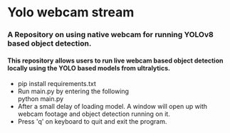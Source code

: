 # Yolo webcam stream
### A Repository on using native webcam for running YOLOv8 based object detection.
#### This repository allows users to run live webcam based object detection locally using the YOLO based models from ultralytics.
- pip install requirements.txt
- Run main.py by entering the following <br> python main.py
- After a small delay of loading model. A window will open up with webcam footage and object detection running on it.
- Press 'q' on keyboard to quit and exit the program.
